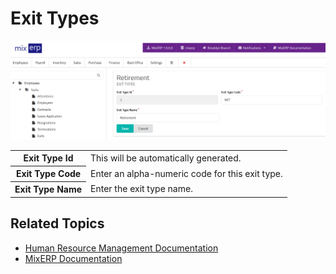 # Exit Types

![Exit Type](images/exit-type.png)

<table class="ui padded compact attached small blue table">
    <tr>
        <th>
            Exit Type Id
        </th>
        <td>
            This will be automatically generated.
        </td>
    </tr>
    <tr>
        <th>
            Exit Type Code
        </th>
        <td>
            Enter an alpha-numeric code for this exit type.
        </td>
    </tr>
    <tr>
        <th>
            Exit Type Name
        </th>
        <td>
            Enter the exit type name.
        </td>
    </tr>
</table>

## Related Topics
* [Human Resource Management Documentation](index.md)
* [MixERP Documentation](../index.md)
